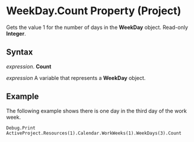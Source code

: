
# WeekDay.Count Property (Project)

Gets the value 1 for the number of days in the  **WeekDay** object. Read-only **Integer**.


## Syntax

 _expression_. **Count**

 _expression_ A variable that represents a **WeekDay** object.


## Example

The following example shows there is one day in the third day of the work week.


```
Debug.Print ActiveProject.Resources(1).Calendar.WorkWeeks(1).WeekDays(3).Count
```

